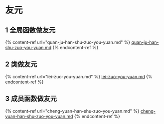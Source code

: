 # 友元

## &#x20;1 全局函数做友元

{% content-ref url="quan-ju-han-shu-zuo-you-yuan.md" %}
[quan-ju-han-shu-zuo-you-yuan.md](quan-ju-han-shu-zuo-you-yuan.md)
{% endcontent-ref %}

## 2 **类做友元**

{% content-ref url="lei-zuo-you-yuan.md" %}
[lei-zuo-you-yuan.md](lei-zuo-you-yuan.md)
{% endcontent-ref %}

## 3 成员函数做友元

{% content-ref url="cheng-yuan-han-shu-zuo-you-yuan.md" %}
[cheng-yuan-han-shu-zuo-you-yuan.md](cheng-yuan-han-shu-zuo-you-yuan.md)
{% endcontent-ref %}
